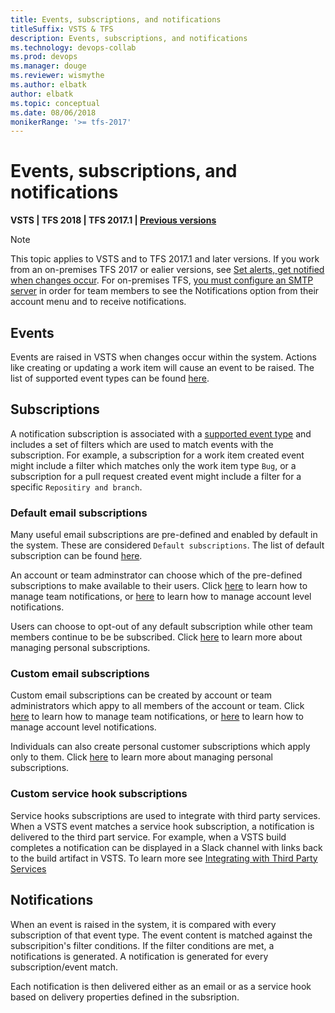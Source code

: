 ```yaml
---
title: Events, subscriptions, and notifications
titleSuffix: VSTS & TFS 
description: Events, subscriptions, and notifications
ms.technology: devops-collab
ms.prod: devops
ms.manager: douge
ms.reviewer: wismythe
ms.author: elbatk
author: elbatk
ms.topic: conceptual
ms.date: 08/06/2018  
monikerRange: '>= tfs-2017'
---
```



# Events, subscriptions, and notifications

<b>VSTS | TFS 2018 | TFS 2017.1 | [Previous versions](../work/track/alerts-and-notifications.md)</b> 

> [!NOTE]  
> This topic applies to VSTS and to TFS 2017.1 and later versions. If you work from an on-premises TFS 2017 or ealier versions, see [Set alerts, get notified when changes occur](../work/track/alerts-and-notifications.md). For on-premises TFS, [you must configure an SMTP server](/tfs/server/admin/setup-customize-alerts) in order for team members to see the Notifications option from their account menu and to receive notifications.

## Events
Events are raised in VSTS when changes occur within the system.  Actions like creating or updating a work item will cause an event to be raised.  The list of supported event types can be found [here](oob-supported-event-types.md).

## Subscriptions
A notification subscription is associated with a [supported event type](oob-supported-event-types.md) and includes a set of filters which are used to match events with the subscription. For example, a subscription for a work item created event might include a filter which matches only the work item type `Bug`, or a subscription for a pull request created event might include a filter for a specific `Repositiry and branch`.

### Default email subscriptions
Many useful email subscriptions are pre-defined and enabled by default in the system. These are considered `Default subscriptions`.  The list of default subscription can be found [here](oob-build-in-notifications.md).

An account or team adminstrator can choose which of the pre-defined subscriptions to make available to their users.  Click [here](howto-manage-team-notifications.md) to learn how to manage team notifications, or [here](howto-manage-account-notifications.md) to learn how to manage account level notifications.

Users can choose to opt-out of any default subscription while other team members continue to be be subscribed.  Click [here](howto-manage-personal-notifications.md) to learn more about managing personal subscriptions.

### Custom email subscriptions
Custom email subscriptions can be created by account or team administrators which appy to all members of the account or team.  Click [here](howto-manage-team-notifications.md) to learn how to manage team notifications, or [here](howto-manage-account-notifications.md) to learn how to manage account level notifications.

Individuals can also create personal customer subscriptions which apply only to them. Click [here](howto-manage-personal-subscriptions.md) to learn more about managing personal subscriptions.

### Custom service hook subscriptions
Service hooks subscriptions are used to integrate with third party services.  When a VSTS event matches a service hook subscription, a notification is delivered to the third part service.  For example, when a VSTS build completes a notification can be displayed in a Slack channel with links back to the build artifact in VSTS.  To learn more see [Integrating with Third Party Services](howto-integrate-third-party-services.md)

## Notifications
When an event is raised in the system, it is compared with every subscription of that event type.  The event content is matched against the subscripition's filter conditions. If the filter conditions are met, a notifications is generated.  A notification is generated for every subscription/event match.

Each notification is then delivered either as an email or as a service hook based on delivery properties defined in the subsription.
